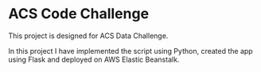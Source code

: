 # ACS Code Challenge

This project is designed for ACS Data Challenge.

In this project I have implemented the script using Python, created the app using Flask and deployed on AWS Elastic Beanstalk.

